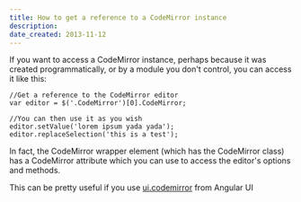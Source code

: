 ```yaml
---
title: How to get a reference to a CodeMirror instance
description: 
date_created: 2013-11-12
---
```


If you want to access a CodeMirror instance, perhaps because it was created programmatically, or by a module you don't control, you can access it like this:

```
//Get a reference to the CodeMirror editor
var editor = $('.CodeMirror')[0].CodeMirror;

//You can then use it as you wish
editor.setValue('lorem ipsum yada yada');
editor.replaceSelection('this is a test');
```

In fact, the CodeMirror wrapper element (which has the CodeMirror class) has a CodeMirror attribute which you can use to access the editor's options and methods.

This can be pretty useful if you use [ui.codemirror](https://github.com/angular-ui/ui-codemirror) from Angular UI

